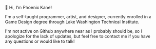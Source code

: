 👋 Hi, I’m Phoenix Kane!

I'm a self-taught programmer, artist, and designer, currently enrolled in a Game Design degree through Lake Washington Technical Institute.

I'm not active on Github anywhere near as I probably should be, so I apologize for the lack of updates, but feel free to contact me if you have any questions or would like to talk!

